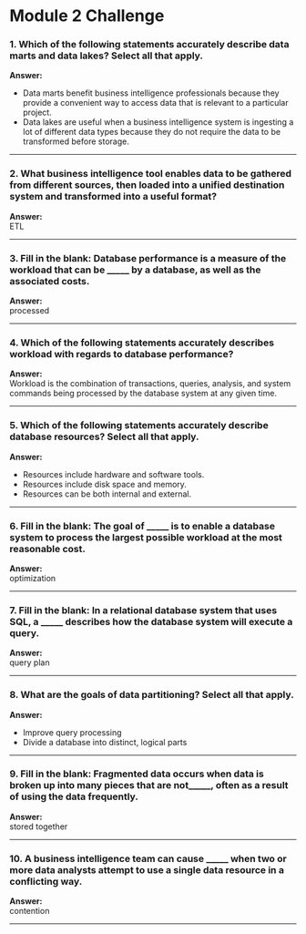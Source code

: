 # Module 2 Challenge

### 1. Which of the following statements accurately describe data marts and data lakes? Select all that apply.  
**Answer:**  
- Data marts benefit business intelligence professionals because they provide a convenient way to access data that is relevant to a particular project.  
- Data lakes are useful when a business intelligence system is ingesting a lot of different data types because they do not require the data to be transformed before storage.

---

### 2. What business intelligence tool enables data to be gathered from different sources, then loaded into a unified destination system and transformed into a useful format?  
**Answer:**  
ETL

---

### 3. Fill in the blank: Database performance is a measure of the workload that can be _____ by a database, as well as the associated costs.  
**Answer:**  
processed

---

### 4. Which of the following statements accurately describes workload with regards to database performance?  
**Answer:**  
Workload is the combination of transactions, queries, analysis, and system commands being processed by the database system at any given time.

---

### 5. Which of the following statements accurately describe database resources? Select all that apply.  
**Answer:**  
- Resources include hardware and software tools.  
- Resources include disk space and memory.  
- Resources can be both internal and external.

---

### 6. Fill in the blank: The goal of _____ is to enable a database system to process the largest possible workload at the most reasonable cost.  
**Answer:**  
optimization

---

### 7. Fill in the blank: In a relational database system that uses SQL, a _____ describes how the database system will execute a query.  
**Answer:**  
query plan

---

### 8. What are the goals of data partitioning? Select all that apply.  
**Answer:**  
- Improve query processing  
- Divide a database into distinct, logical parts

---

### 9. Fill in the blank: Fragmented data occurs when data is broken up into many pieces that are not_____, often as a result of using the data frequently.  
**Answer:**  
stored together

---

### 10. A business intelligence team can cause _____ when two or more data analysts attempt to use a single data resource in a conflicting way.  
**Answer:**  
contention

---

